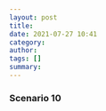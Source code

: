 ```yaml
---
layout: post
title: 
date: 2021-07-27 10:41
category: 
author: 
tags: []
summary: 
---
```


### Scenario 10